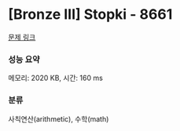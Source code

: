 # [Bronze III] Stopki - 8661 

[문제 링크](https://www.acmicpc.net/problem/8661) 

### 성능 요약

메모리: 2020 KB, 시간: 160 ms

### 분류

사칙연산(arithmetic), 수학(math)

